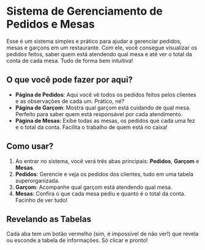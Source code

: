 # Sistema de Gerenciamento de Pedidos e Mesas

Esse é um sistema simples e prático para ajudar a gerenciar pedidos, mesas e garçons em um restaurante. Com ele, você consegue visualizar os pedidos feitos, saber quem está atendendo qual mesa e até ver o total da conta de cada mesa. Tudo de forma bem intuitiva!

## O que você pode fazer por aqui?

- **Página de Pedidos**: Aqui você vê todos os pedidos feitos pelos clientes e as observações de cada um. Prático, né?
- **Página de Garçom**: Mostra qual garçom está cuidando de qual mesa. Perfeito para saber quem está responsável por cada atendimento.
- **Página de Mesas**: Exibe todas as mesas, os pedidos que cada uma fez e o total da conta. Facilita o trabalho de quem está no caixa!

## Como usar?

1. Ao entrar no sistema, você verá três abas principais: **Pedidos**, **Garçom** e **Mesas**.
2. **Pedidos**: Gerencie e veja os pedidos dos clientes, tudo em uma tabela superorganizada.
3. **Garçom**: Acompanhe qual garçom está atendendo qual mesa.
4. **Mesas**: Confira o que cada mesa pediu e quanto é o total da conta. Facinho de ver tudo!

## Revelando as Tabelas

Cada aba tem um botão vermelho (sim, é impossível de não ver!) que revela ou esconde a tabela de informações. Só clicar e pronto!


